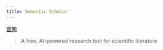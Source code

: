 ```yaml
---
title: Semantic Scholar
---
```

[官网](https://www.semanticscholar.org/)
> A free, AI-powered research tool for scientific literature